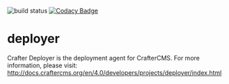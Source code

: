 ![build status](https://travis-ci.org/craftercms/deployer.svg?branch=develop)
[![Codacy Badge](https://app.codacy.com/project/badge/Grade/ec0ab343499c4b8eb47ac2056541bdbb)](https://www.codacy.com/gh/craftercms/deployer/dashboard?utm_source=github.com&amp;utm_medium=referral&amp;utm_content=craftercms/deployer&amp;utm_campaign=Badge_Grade)

deployer
==========

Crafter Deployer is the deployment agent for CrafterCMS. For more information, please visit: http://docs.craftercms.org/en/4.0/developers/projects/deployer/index.html
